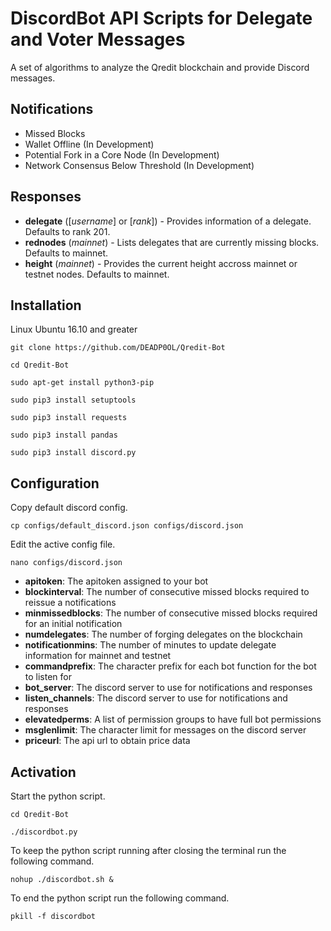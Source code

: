 # DiscordBot API Scripts for Delegate and Voter Messages

A set of algorithms to analyze the Qredit blockchain and provide Discord messages.

## Notifications

- Missed Blocks
- Wallet Offline (In Development)
- Potential Fork in a Core Node (In Development)
- Network Consensus Below Threshold (In Development)

## Responses

- **delegate** ([*username*] or [*rank*]) - Provides information of a delegate. Defaults to rank 201.
- **rednodes** (*mainnet*) - Lists delegates that are currently missing blocks. Defaults to mainnet.
- **height** (*mainnet*) - Provides the current height accross mainnet or testnet nodes. Defaults to mainnet.

## Installation

Linux Ubuntu 16.10 and greater

```git clone https://github.com/DEADP0OL/Qredit-Bot```

```cd Qredit-Bot```

```sudo apt-get install python3-pip```

```sudo pip3 install setuptools```

```sudo pip3 install requests```

```sudo pip3 install pandas```

```sudo pip3 install discord.py```

## Configuration

Copy default discord config.

```cp configs/default_discord.json configs/discord.json```

Edit the active config file.

```nano configs/discord.json```

- **apitoken**: The apitoken assigned to your bot
- **blockinterval**: The number of consecutive missed blocks required to reissue a notifications
- **minmissedblocks**: The number of consecutive missed blocks required for an initial notification
- **numdelegates**: The number of forging delegates on the blockchain
- **notificationmins**: The number of minutes to update delegate information for mainnet and testnet
- **commandprefix**: The character prefix for each bot function for the bot to listen for
- **bot_server**: The discord server to use for notifications and responses
- **listen_channels**: The discord server to use for notifications and responses
- **elevatedperms**: A list of permission groups to have full bot permissions
- **msglenlimit**: The character limit for messages on the discord server
- **priceurl**: The api url to obtain price data

## Activation

Start the python script.

```cd Qredit-Bot```

```./discordbot.py```

To keep the python script running after closing the terminal run the following command.

```nohup ./discordbot.sh &```

To end the python script run the following command.

```pkill -f discordbot```

